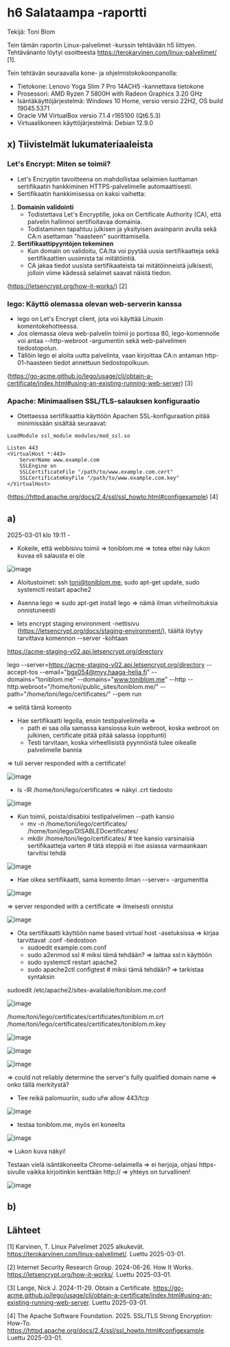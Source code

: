 # h6 Salataampa -raportti

Tekijä: Toni Blom

Tein tämän raportin Linux-palvelimet -kurssin tehtävään h5 liittyen. Tehtävänanto löytyi osoitteesta https://terokarvinen.com/linux-palvelimet/ [1].

Tein tehtävän seuraavalla kone- ja ohjelmistokokoonpanolla:

* Tietokone: Lenovo Yoga Slim 7 Pro 14ACH5 -kannettava tietokone
* Prosessori: AMD Ryzen 7 5800H with Radeon Graphics 3.20 GHz
* Isäntäkäyttöjärjestelmä: Windows 10 Home, versio versio 22H2, OS build 19045.5371
* Oracle VM VirtualBox versio 7.1.4 r165100 (Qt6.5.3)
* Virtuaalikoneen käyttöjärjestelmä: Debian 12.9.0

## x) Tiivistelmät lukumateriaaleista

### Let's Encrypt: Miten se toimii?

* Let's Encryptin tavoitteena on mahdollistaa selaimien luottaman sertifikaatin hankkiminen HTTPS-palvelimelle automaattisesti.
* Sertifikaatin hankkimisessa on kaksi vaihetta:
1. **Domainin validointi**
    * Todistettava Let's Encryptille, joka on Certificate Authority (CA), että palvelin hallinnoi sertifioitavaa domainia.
    * Todistaminen tapahtuu julkisen ja yksityisen avainparin avulla sekä CA:n asettaman "haasteen" suorittamisella.
2. **Sertifikaattipyyntöjen tekeminen**
    * Kun domain on validoitu, CA:lta voi pyytää uusia sertifikaatteja sekä sertifikaattien uusimista tai mitätöintiä.
    * CA jakaa tiedot uusista sertifikaateista tai mitätöinneistä julkisesti, jolloin viime kädessä selaimet saavat näistä tiedon.

(https://letsencrypt.org/how-it-works/) [2]

### lego: Käyttö olemassa olevan web-serverin kanssa

* lego on Let's Encrypt client, jota voi käyttää Linuxin komentokehotteessa.
* Jos olemassa oleva web-palvelin toimii jo portissa 80, lego-komennolle voi antaa --http-webroot -argumentin sekä web-palvelimen tiedostopolun.
* Tällöin lego ei aloita uutta palvelinta, vaan kirjoittaa CA:n antaman http-01-haasteen tiedot annettuun tiedostopolkuun.

(https://go-acme.github.io/lego/usage/cli/obtain-a-certificate/index.html#using-an-existing-running-web-server) [3]

### Apache: Minimaalisen SSL/TLS-salauksen konfiguraatio

* Otettaessa sertifikaattia käyttöön Apachen SSL-konfiguraation pitää minimissään sisältää seuraavat:

```
LoadModule ssl_module modules/mod_ssl.so

Listen 443
<VirtualHost *:443>
    ServerName www.example.com
    SSLEngine on
    SSLCertificateFile "/path/to/www.example.com.cert"
    SSLCertificateKeyFile "/path/to/www.example.com.key"
</VirtualHost>
```

(https://httpd.apache.org/docs/2.4/ssl/ssl_howto.html#configexample) [4]

## a)

2025-03-01 klo 19:11 - 

- Kokeile, että webbisivu toimii => toniblom.me => totea ettei näy lukon kuvaa eli salausta ei ole

![image](https://github.com/user-attachments/assets/484b37f5-6db5-450c-ab20-f5cc60750df6)

- Aloitustoimet: ssh toni@toniblom.me, sudo apt-get update, sudo systemctl restart apache2
- Asenna lego => sudo apt-get install lego
=> nämä ilman virheilmoituksia onnistuneesti

- lets encrypt staging environment -nettisivu (https://letsencrypt.org/docs/staging-environment/), täältä löytyy tarvittava komennon --server -kohtaan

https://acme-staging-v02.api.letsencrypt.org/directory

lego
--server=https://acme-staging-v02.api.letsencrypt.org/directory
--accept-tos
--email="bgx054@myy.haaga-helia.fi"
--domains="toniblom.me" --domains="www.toniblom.me"
--http --http.webroot="/home/toni/public_sites/toniblom.me/"
--path="/home/toni/lego/certificates/"
--pem
run

   => selitä tämä komento

- Hae sertifikaatti legolla, ensin testipalvelimella => 
   - path ei saa olla samassa kansiossa kuin webroot, koska webroot on julkinen, certificate pitää pitää salassa (oppitunti)
   - Testi tarvitaan, koska virheellisistä pyynnöistä tulee oikealle palvelimelle bannia

 => tuli server responded with a certificate!

 ![image](https://github.com/user-attachments/assets/e6ead68c-5fd6-4a6a-a017-d4cd51d62a45)

* ls -lR /home/toni/lego/certificates => näkyi .crt tiedosto

![image](https://github.com/user-attachments/assets/36de9833-7d61-40f0-89aa-7d97b8ef19f4)


- Kun toimii, poista/disabloi testipalvelimen --path kansio
   - mv -n /home/toni/lego/certificates/ /home/toni/lego/DISABLEDcertificates/
   - mkdir /home/toni/lego/certificates/ # tee kansio varsinaisia sertifikaatteja varten # tätä steppiä ei itse asiassa varmaankaan tarvitisi tehdä

![image](https://github.com/user-attachments/assets/c74b70c2-d568-45c2-946f-a97d2333909b)


- Hae oikea sertifikaatti, sama komento ilman --server= -argumenttia

![image](https://github.com/user-attachments/assets/513121bf-60c2-4a0c-ba02-0ca7fc98cb33)

=> server responded with a certificate => ilmeisesti onnistui

![image](https://github.com/user-attachments/assets/13a06359-3ce4-435a-a375-437037cd92ac)


- Ota sertifikaatti käyttöön name based virtual host -asetuksissa => kirjaa tarvittavat .conf -tiedostoon
   - sudoedit example.com.conf
   - sudo a2enmod ssl # miksi tämä tehdään? => laittaa ssl:n käyttöön
   - sudo systemctl restart apache2
   - sudo apache2ctl configtest # miksi tämä tehdään? => tarkistaa syntaksin

sudoedit /etc/apache2/sites-available/toniblom.me.conf

![image](https://github.com/user-attachments/assets/d0ecac2f-d6f2-4017-897a-0cb077f873ac)

/home/toni/lego/certificates/certificates/toniblom.m.crt
/home/toni/lego/certificates/certificates/toniblom.m.key

![image](https://github.com/user-attachments/assets/2fdfdf60-2115-416e-9e73-36a44bf3ac45)

![image](https://github.com/user-attachments/assets/db5fcfa6-742f-419b-a4e5-df771ef575fa)

![image](https://github.com/user-attachments/assets/8f1c2419-3f90-4cad-b34d-62e9d7845208)

 => could not reliably determine the server's fully qualified domain name => onko tällä merkitystä?

- Tee reikä palomuuriin, sudo ufw allow 443/tcp

![image](https://github.com/user-attachments/assets/dcecf68b-67ca-4f43-b34a-3c264dc167d9)


- testaa toniblom.me, myös eri koneelta

![image](https://github.com/user-attachments/assets/ff29d35d-99aa-426d-bb4e-bc60753100e1)
 
 => Lukon kuva näkyi!

Testaan vielä isäntäkoneelta Chrome-selaimella => ei herjoja, ohjasi https-sivulle vaikka kirjoitinkin kenttään http://
=> yhteys on turvallinen!

![image](https://github.com/user-attachments/assets/56e8297b-0b8a-4ce7-a41f-99d9a0ac25ae)


## b)




## Lähteet

[1] Karvinen, T. Linux Palvelimet 2025 alkukevät. https://terokarvinen.com/linux-palvelimet/. Luettu 2025-03-01.

[2] Internet Security Research Group. 2024-06-26. How It Works. https://letsencrypt.org/how-it-works/. Luettu 2025-03-01.

[3] Lange, Nick J. 2024-11-29. Obtain a Certificate. https://go-acme.github.io/lego/usage/cli/obtain-a-certificate/index.html#using-an-existing-running-web-server. Luettu 2025-03-01.

[4] The Apache Software Foundation. 2025. SSL/TLS Strong Encryption: How-To. https://httpd.apache.org/docs/2.4/ssl/ssl_howto.html#configexample. Luettu 2025-03-01.
